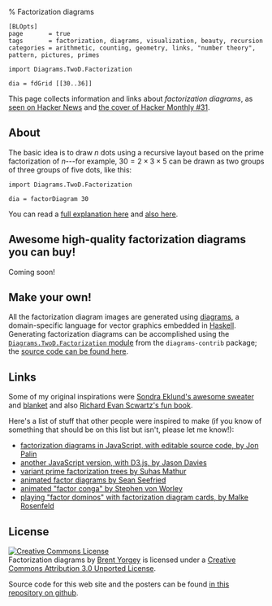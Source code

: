 % Factorization diagrams

    [BLOpts]
    page       = true
    tags       = factorization, diagrams, visualization, beauty, recursion
    categories = arithmetic, counting, geometry, links, "number theory", pattern, pictures, primes

```{.dia width='400'}
import Diagrams.TwoD.Factorization

dia = fdGrid [[30..36]]
```

This page collects information and links about *factorization
diagrams*, as
[seen on Hacker News](https://news.ycombinator.com/item?id=4620071)
and
[the cover of Hacker Monthly #31](http://hackermonthly.com/issue-31.html).

About
-----

The basic idea is to draw $n$ dots using a recursive layout based on
the prime factorization of $n$---for example, $30 = 2 \times 3 \times
5$ can be drawn as two groups of three groups of five dots, like this:

```{.dia width='200' height='200'}
import Diagrams.TwoD.Factorization

dia = factorDiagram 30
```

You can read a
[full explanation here](http://mathlesstraveled.com/2012/10/05/factorization-diagrams/)
and
[also here](http://mathlesstraveled.com/2012/11/05/more-factorization-diagrams/).

Awesome high-quality factorization diagrams you can buy!
--------------------------------------------------------

Coming soon!

Make your own!
--------------

All the factorization diagram images are generated using
[diagrams](http://projects.haskell.org/diagrams), a domain-specific
language for vector graphics embedded in
[Haskell](http://www.haskell.org/haskellwiki/Haskell).  Generating
factorization diagrams can be accomplished using the
[`Diagrams.TwoD.Factorization` module](http://hackage.haskell.org/packages/archive/diagrams-contrib/latest/doc/html/Diagrams-TwoD-Factorization.html)
from the `diagrams-contrib` package; the
[source code can be found here](https://github.com/diagrams/diagrams-contrib/blob/master/src/Diagrams/TwoD/Factorization.hs).

Links
-----

Some of my original inspirations were
[Sondra Eklund's awesome sweater](http://sonderbooks.com/blog/?p=843)
and [blanket](http://sonderbooks.com/blog/?cat=206) and also
[Richard Evan Scwartz's fun book](http://www.amazon.com/Count-Monsters-Richard-Evan-Schwartz/dp/1568815786).

Here's a list of stuff that other people were inspired to make (if you
know of something that should be on this list but isn't, please let me know!):

* [factorization diagrams in JavaScript, with editable source code, by Jon Palin](http://jsfiddle.net/FEKX2/3/)
* [another JavaScript version, with D3.js, by Jason Davies](http://www.jasondavies.com/factorisation-diagrams/)
* [variant prime factorization trees by Suhas Mathur](http://thebayesianobserver.wordpress.com/2012/10/07/factor-diagrams/)
* [animated factor diagrams by Sean Seefried](http://seanseefried.com/factor-diagrams/)
* [animated "factor conga" by Stephen von Worley](http://www.datapointed.net/visualizations/math/factorization/animated-diagrams/)
* [playing "factor dominos" with factorization diagram cards, by Malke Rosenfeld](http://mathinyourfeet.blogspot.com/2012/11/new-math-game-factor-dominoes.html)

License
-------

 <a rel="license" href="http://creativecommons.org/licenses/by/3.0/deed.en_US"><img alt="Creative Commons License" style="border-width:0" src="http://i.creativecommons.org/l/by/3.0/88x31.png" /></a><br /><span xmlns:dct="http://purl.org/dc/terms/" property="dct:title">Factorization diagrams</span> by <a xmlns:cc="http://creativecommons.org/ns#" href="http://www.mathlesstraveled.com/factorization" property="cc:attributionName" rel="cc:attributionURL">Brent Yorgey</a> is licensed under a <a rel="license" href="http://creativecommons.org/licenses/by/3.0/deed.en_US">Creative Commons Attribution 3.0 Unported License</a>.

Source code for this web site and the posters can be found
[in this repository on github](http://github.com/byorgey/factorization-diagrams).
